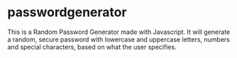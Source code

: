 # passwordgenerator
This is a Random Password Generator made with Javascript. It will generate a random, secure password with lowercase and uppercase letters, numbers and special characters, based on what the user specifies.

